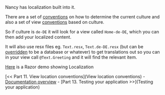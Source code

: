 Nancy has localization built into it.  

There are a set of [conventions][1] on how to determine the current culture and also a set of view [conventions][2] based on culture. 

So if culture is `de-DE` it will look for a view called `Home-de-DE`, which you can then add your localized content.  

It will also use resx files eg. `Text.resx`, `Text.de-DE.resx` (but can be [overridden][3] to be a database or whatever) to get translations out so you can in your view call `@Text.Greeting` and it will find the relevant item.

[Here][4] is a Razor demo showing Localization

[1]: https://github.com/NancyFx/Nancy/blob/master/src/Nancy/Conventions/DefaultCultureConventions.cs
[2]: https://github.com/NancyFx/Nancy/blob/master/src/Nancy/Conventions/DefaultViewLocationConventions.cs
[3]: https://github.com/NancyFx/Nancy/blob/master/src/Nancy/Localization/ResourceBasedTextResource.cs
[4]: https://github.com/NancyFx/Nancy/tree/master/src/Nancy.Demo.Razor.Localization

[<< Part 11. View location conventions](View location conventions) - [Documentation overview](Documentation) - [Part 13. Testing your application >>](Testing your application)